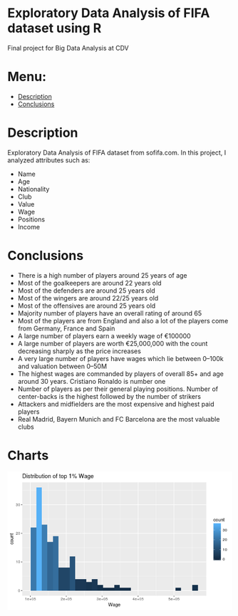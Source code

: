 # Exploratory Data Analysis of FIFA dataset using R
Final project for Big Data Analysis at CDV

# Menu:
* [Description](https://github.com/adrianstodolski/Exploratory-Analysis-of-FIFA-18#description)
* [Conclusions](https://github.com/adrianstodolski/Exploratory-Analysis-of-FIFA-18#conclusions)

# Description
Exploratory Data Analysis of FIFA dataset from sofifa.com.
In this project, I analyzed attributes such as:
* Name
* Age
* Nationality
* Club
* Value
* Wage
* Positions
* Income

# Conclusions
* There is a high number of players around 25 years of age
* Most of the goalkeepers are around 22 years old
* Most of the defenders are around 25 years old
* Most of the wingers are around 22/25 years old
* Most of the offensives are around 25 years old
* Majority number of players have an overall rating of around 65
* Most of the players are from England and also a lot of the players come from Germany, France and Spain
* A large number of players earn a weekly wage of €100000
* A large number of players are worth €25,000,000 with the count decreasing sharply as the price increases
* A very large number of players have wages which lie between 0–100k and valuation between 0–50M
* The highest wages are commanded by players of overall 85+ and age around 30 years. Cristiano Ronaldo is number one
* Number of players as per their general playing positions. Number of center-backs is the highest followed by the number of strikers
* Attackers and midfielders are the most expensive and highest paid players
* Real Madrid, Bayern Munich and FC Barcelona are the most valuable clubs

# Charts
![plot1](https://github.com/adrianstodolski/Exploratory-Analysis-of-FIFA-18/blob/main/Plots/1_88_L31Qze8nlYp8Cp71SJg.png?raw=true)
